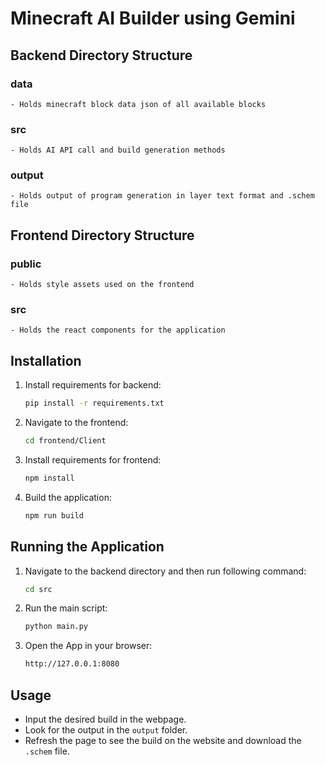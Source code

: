 # Minecraft AI Builder using Gemini

## Backend Directory Structure

### data
    - Holds minecraft block data json of all available blocks
### src
    - Holds AI API call and build generation methods
### output
    - Holds output of program generation in layer text format and .schem file

## Frontend Directory Structure
### public
    - Holds style assets used on the frontend
### src
    - Holds the react components for the application

## Installation

1. Install requirements for backend:
    ```sh
    pip install -r requirements.txt
    ```
2. Navigate to the frontend:
    ```sh
    cd frontend/Client
    ```
3. Install requirements for frontend:
    ```sh
    npm install
    ```
4. Build the application:
    ```sh
    npm run build
    ```
## Running the Application

1. Navigate to the backend directory and then run following command:
    ```sh
    cd src
    ```

2. Run the main script:
    ```sh
    python main.py
    ```
3. Open the App in your browser:
    ```sh
    http://127.0.0.1:8080
    ```
## Usage

- Input the desired build in the webpage.
- Look for the output in the `output` folder.
- Refresh the page to see the build on the website and download the `.schem` file.